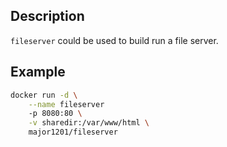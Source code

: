 ## Description

`fileserver` could be used to build run a file server.

## Example

```bash
docker run -d \
    --name fileserver
    -p 8080:80 \
    -v sharedir:/var/www/html \
    major1201/fileserver
```
